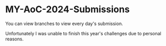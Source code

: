 # MY-AoC-2024-Submissions
You can view branches to view every day's submission.

Unfortunately I was unable to finish this year's challenges due to personal reasons.
